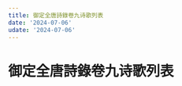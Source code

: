 ```yaml
---
title: 御定全唐詩錄卷九诗歌列表
date: '2024-07-06'
udate: '2024-07-06'
---
```

# 御定全唐詩錄卷九诗歌列表

<PoemList :list="poems" :authorMap="authorMap" :chapternum="9" />

<script setup>
const chapter = '卷九';
import poems from '/data/qtsl/卷九/poems.json'
import authorMap from '/data/qtsl/卷九/author.json'
</script>
